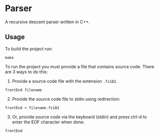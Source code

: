 # Parser

A recursive descent parser written in C++. 

## Usage

To build the project run:
```
make
```

To run the project you must provide a file that contains source code. There are 3 ways to do this:  
1. Provide a source code file with the extension `.fs182`.
```
frontEnd filename
```    
2. Provide the source code file to stdin using redirection:
```
frontEnd < filename.fs182
```    
3. Or, provide source code via the keyboard (stdin) and press ctrl-d to enter the EOF character when done: 
```
frontEnd
```    
